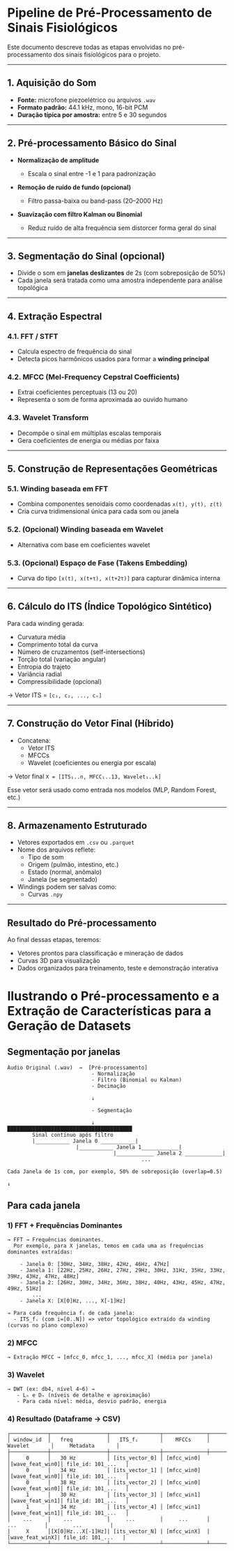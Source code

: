 # Pipeline de Pré-Processamento de Sinais Fisiológicos

Este documento descreve todas as etapas envolvidas no pré-processamento dos sinais fisiológicos para o projeto.

---

## 1. Aquisição do Som

- **Fonte:** microfone piezoelétrico ou arquivos `.wav`
- **Formato padrão:** 44.1 kHz, mono, 16-bit PCM
- **Duração típica por amostra:** entre 5 e 30 segundos

---

## 2. Pré-processamento Básico do Sinal

- **Normalização de amplitude**
  - Escala o sinal entre -1 e 1 para padronização

- **Remoção de ruído de fundo (opcional)**
  - Filtro passa-baixa ou band-pass (20–2000 Hz)

- **Suavização com filtro Kalman ou Binomial**
  - Reduz ruído de alta frequência sem distorcer forma geral do sinal

---

## 3. Segmentação do Sinal (opcional)

- Divide o som em **janelas deslizantes** de 2s (com sobreposição de 50%)
- Cada janela será tratada como uma amostra independente para análise topológica

---

## 4. Extração Espectral

### 4.1. **FFT / STFT**

- Calcula espectro de frequência do sinal
- Detecta picos harmônicos usados para formar a **winding principal**

### 4.2. **MFCC (Mel-Frequency Cepstral Coefficients)**

- Extrai coeficientes perceptuais (13 ou 20)
- Representa o som de forma aproximada ao ouvido humano

### 4.3. **Wavelet Transform**

- Decompõe o sinal em múltiplas escalas temporais
- Gera coeficientes de energia ou médias por faixa

---

## 5. Construção de Representações Geométricas

### 5.1. **Winding baseada em FFT**

- Combina componentes senoidais como coordenadas `x(t), y(t), z(t)`
- Cria curva tridimensional única para cada som ou janela

### 5.2. **(Opcional) Winding baseada em Wavelet**

- Alternativa com base em coeficientes wavelet

### 5.3. **(Opcional) Espaço de Fase (Takens Embedding)**

- Curva do tipo `[x(t), x(t+τ), x(t+2τ)]` para capturar dinâmica interna

---

## 6. Cálculo do ITS (Índice Topológico Sintético)

Para cada winding gerada:

- Curvatura média
- Comprimento total da curva
- Número de cruzamentos (self-intersections)
- Torção total (variação angular)
- Entropia do trajeto
- Variância radial
- Compressibilidade (opcional)

→ Vetor ITS = `[c₁, c₂, ..., cₙ]`

---

## 7. Construção do Vetor Final (Híbrido)

- Concatena:
  - Vetor ITS
  - MFCCs
  - Wavelet (coeficientes ou energia por escala)

→ Vetor final `X = [ITS₁..n, MFCC₁..13, Wavelet₁..k]`

Esse vetor será usado como entrada nos modelos (MLP, Random Forest, etc.)

---

## 8. Armazenamento Estruturado

- Vetores exportados em `.csv` ou `.parquet`
- Nome dos arquivos reflete:
  - Tipo de som
  - Origem (pulmão, intestino, etc.)
  - Estado (normal, anômalo)
  - Janela (se segmentado)
- Windings podem ser salvas como:
  - Curvas `.npy`

---

## Resultado do Pré-processamento

Ao final dessas etapas, teremos:

- Vetores prontos para classificação e mineração de dados
- Curvas 3D para visualização
- Dados organizados para treinamento, teste e demonstração interativa


# Ilustrando o Pré-processamento e a Extração de Características para a Geração de Datasets

## Segmentação por janelas
```
Áudio Original (.wav)  →  [Pré-processamento]
                           - Normalização
                           - Filtro (Binomial ou Kalman)
                           - Decimação
                           
                           ↓

                           - Segmentação
                          
                           ↓
████████████████████████████████████████
        Sinal contínuo após filtro
        |___________ Janela 0 ___________|
                      |___________ Janela 1____________|
                                  |____________ Janela 2 ____________|
                                           ...

Cada Janela de 1s com, por exemplo, 50% de sobreposição (overlap=0.5)

↓
```

## Para cada janela
### 1)  FFT + Frequências Dominantes

```
→ FFT → Frequências dominantes.
  Por exemplo, para X janelas, temos em cada uma as frequências dominantes extraídas:

    - Janela 0: [30Hz, 34Hz, 38Hz, 42Hz, 46Hz, 47Hz]
    - Janela 1: [22Hz, 25Hz, 26Hz, 27Hz, 29Hz, 30Hz, 31Hz, 35Hz, 33Hz, 39Hz, 43Hz, 47Hz, 48Hz]
    - Janela 2: [26Hz, 30Hz, 34Hz, 36Hz, 38Hz, 40Hz, 43Hz, 45Hz, 47Hz, 49Hz, 51Hz]
        ...
    - Janela X: [X[0]Hz, ..., X[-1]Hz]
    
→ Para cada frequência fᵢ de cada janela:
  - ITS_fᵢ (com i=[0..N]) => vetor topológico extraído da winding (curvas no plano complexo)
```

### 2) MFCC

```
→ Extração MFCC → [mfcc_0, mfcc_1, ..., mfcc_X] (média por janela)

```

### 3) Wavelet
```
→ DWT (ex: db4, nível 4~6) → 
   - Lₙ e Dₙ (níveis de detalhe e aproximação)
   - Para cada nível: média, desvio padrão, energia

```

### 4) Resultado (Dataframe → CSV)

```
┌────────────┬──────────────────┬────────────────┬──────────────┬────────────────┬────────────────────┐
│ window_id  │   freq           │   ITS_fᵢ       │    MFCCs     │  Wavelet       │     Metadata       │
├────────────┼──────────────────┼────────────────┼──────────────┼────────────────┼────────────────────┤
│     0      │   30 Hz          │ [its_vector_0] │ [mfcc_win0]  │[wave_feat_win0]│ file_id: 101_...   │
│     0      │   34 Hz          │ [its_vector_1] │ [mfcc_win0]  │[wave_feat_win0]│ file_id: 101_...   │
│     0      │   38 Hz          │ [its_vector_2] │ [mfcc_win0]  │[wave_feat_win0]│ file_id: 101_...   │
│     1      │   30 Hz          │ [its_vector_3] │ [mfcc_win1]  │[wave_feat_win1]│ file_id: 101_...   │
│     1      │   34 Hz          │ [its_vector_4] │ [mfcc_win1]  │[wave_feat_win1]│ file_id: 101_...   │
│    ...     │    ...           │     ...        │     ...      │    ...         │        ...         |
|     X      │[X[0]Hz...X[-1]Hz]| [its_vector_N] | [mfcc_winX]  |[wave_feat_winX]| file_id: 101_...   | 
└────────────┴──────────────────┴────────────────┴──────────────┴────────────────┴────────────────────┘


```

